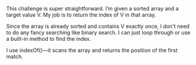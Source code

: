 This challenge is super straightforward. I’m given a sorted array and a target value V. My job is to return the index of V in that array.

Since the array is already sorted and contains V exactly once, I don’t need to do any fancy searching like binary search. I can just loop through or use a built-in method to find the index.

I use indexOf()—it scans the array and returns the position of the first match. 